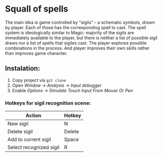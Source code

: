 # Squall of spells
The main idea is game controlled by "sigils" - a schematic symbols, drawn by player. Each of those has the corresponding spell to cast.
The spell system is ideologically similar to Magic: majority of the sigils are immediately available to the player, but there is neither a list of possible sigil draws nor a list of spells that sigiles cast. The player explores possible combinations in the process. And player improves their own skills rather than improves game character.


## Instalation:
1. Copy project via ```git clone```
2. Open _Window_ -> _Analysis_ -> _Input debugger_
3. Enable _Options_ -> _Simulate Touch Input From Mouse Or Pen_
 


### Hotkeys for sigil recognition scene:

| Action                  | Hotkey |
|-------------------------|--------|
| New sigil               | N      |
| Delete sigil            | Delete |
| Add to current sigil    | Space  |
| Select recognized sigil | R      |
